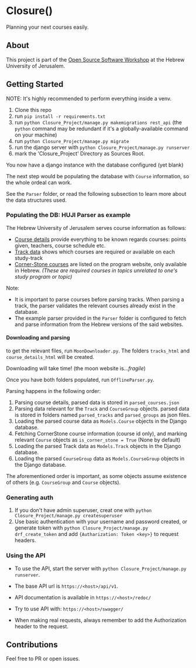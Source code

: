 # Closure() #

Planning your next courses easily.

## About ##

This project is part of
the [Open Source Software Workshop](https://shnaton.huji.ac.il/index.php/NewSyl/67118/2/) at
the Hebrew University of Jerusalem.

## Getting Started ##

NOTE: It's highly recommended to perform everything inside a venv.
1. Clone this repo
2. run `pip install -r requirements.txt`
3. run `python Closure_Project/manage.py makemigrations rest_api` (the `python` command may be redundant if it's a globally-available command on your machine)
4. run `python Closure_Project/manage.py migrate`
5. run the django server with `python Closure_Project/manage.py runserver`
6. mark the 'Closure_Project' Directory as Sources Root. 

You now have a django instance with the database configured (yet blank)

The next step would be populating the database with `Course` information, so the whole ordeal
can work.

See the `Parser` folder, or read the following subsection to learn more about the data
structures used.

### Populating the DB: HUJI Parser as example ###

The Hebrew University of Jerusalem serves course information as follows:

- [Course details](http://moon.cc.huji.ac.il/nano/pages/wfrCourse.aspx?faculty=2&year=2021&courseId=67118&language=en)
  provide everything to be known regards courses: points given, teachers, course schedule etc.
- [Track data](http://moon.cc.huji.ac.il/nano/pages/wfrMaslulDetails.aspx?year=2021&faculty=2&entityId=521&chugId=521&degreeCode=71&maslulId=23010&language=en)
  shows which courses are required or available on each study-track
- [Corner-Stone courses](https://ap.huji.ac.il/%D7%A8%D7%95%D7%97-%D7%9C%D7%A4%D7%99-%D7%A7%D7%9E%D7%A4%D7%95%D7%A1%D7%99%D7%9D-%D7%A9%D7%95%D7%A0%D7%99%D7%9D/%D7%A7%D7%95%D7%A8%D7%A1-%D7%9E%D7%A7%D7%95%D7%95%D7%9F)
  are listed on the program website, only available in Hebrew. _(These are required courses in
  topics unrelated to one's study program or topic)_

Note: 
* It is important to parse courses before parsing tracks. When parsing a track, the parser validates the relevant courses already exist in the database. 
* The example parser provided in the `Parser` folder is configured to fetch and parse
information from the Hebrew versions of the said websites.

#### Downloading and parsing ####
to get the relevant files, run `MoonDownloader.py`. The folders `tracks_html` and `course_details_html` will be created.

Downloading will take time! (the moon website is..._fragile_)

Once you have both folders populated, run `OfflineParser.py`.

Parsing happens in the following order:
1. Parsing course details, parsed data is stored in `parsed_courses.json`
2. Parsing data relevant for the `Track` and `CourseGroup` objects. parsed data is stored in folders named `parsed_tracks` and `parsed_groups` as json files.
3. Loading the parsed course data as `Models.Course` objects in the Django database. 
4. Fetching CornerStone course information (course id only), and marking relevant `Course` objects as `is_corner_stone = True` (None by default)
5. Loading the parsed Track data as `Models.Track` objects in the Django database. 
6. Loading the parsed `CourseGroup` data as `Models.CourseGroup` objects in the Django database. 

The aforementioned order is important, as some objects assume existence of others (e.g. `CourseGroup` and `Course` objects).

### Generating auth ###
1. If you don't have admin superuser, creat one with `python Closure_Project/manage.py createsuperuser`
2. Use basic authentication with your username and password created, or generate token with `python Closure_Project/manage.py drf_create_token` and add `{Autharization: Token <key>}` to request headers.

### Using the API ###
- To use the API, start the server with `python Closure_Project/manage.py runserver`.

- The base API url is `https://<host>/api/v1`.
- API documentation is available in `https://<host>/redoc/`
- Try to use API with: `https://<host>/swagger/`
- When making real requests, always remember to add the Authorization header to the request.


## Contributions ##

Feel free to PR or open issues.
